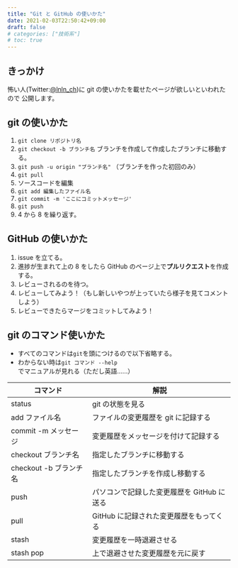 ```yaml
---
title: "Git と GitHub の使いかた"
date: 2021-02-03T22:50:42+09:00
draft: false
# categories: ["技術系"]
# toc: true
---
```


## きっかけ

怖い人(Twitter:[@lnln_ch](https://twitter.com/lnln_ch))に git の使いかたを載せたページが欲しいといわれたので
公開します。

## git の使いかた

1. `git clone リポジトリ名`
2. `git checkout -b ブランチ名` ブランチを作成して作成したブランチに移動する。
3. `git push -u origin "ブランチ名"` （ブランチを作った初回のみ）
4. `git pull`
5. ソースコードを編集
6. `git add 編集したファイル名`
7. `git commit -m 'ここにコミットメッセージ'`
8. `git push`
9. 4 から 8 を繰り返す。

## GitHub の使いかた

1. issue を立てる。
2. 進捗が生まれて上の 8 をしたら GitHub のページ上で**プルリクエスト**を作成する。
3. レビューされるのを待つ。
4. レビューしてみよう！（もし新しいやつが上っていたら様子を見てコメントしよう）
5. レビューできたらマージをコミットしてみよう！
<!-- 6. わからなかったらメンションして僕を呼び出すかその他の連絡方法で -->

## git のコマンド使いかた

- すべてのコマンドは`git`を頭につけるので以下省略する。
- わからない時は`git コマンド --help`でマニュアルが見れる（ただし英語……）

| コマンド               | 解説                                       |
| ---------------------- | ------------------------------------------ |
| status                 | git の状態を見る                           |
| add ファイル名         | ファイルの変更履歴を git に記録する        |
| commit -m メッセージ   | 変更履歴をメッセージを付けて記録する       |
| checkout ブランチ名    | 指定したブランチに移動する                 |
| checkout -b ブランチ名 | 指定したブランチを作成し移動する           |
| push                   | パソコンで記録した変更履歴を GitHub に送る |
| pull                   | GitHub に記録された変更履歴をもってくる    |
| stash                  | 変更履歴を一時退避させる                   |
| stash pop              | 上で退避させた変更履歴を元に戻す           |
